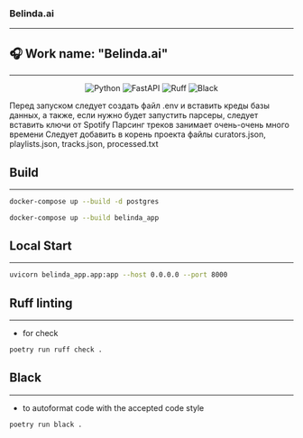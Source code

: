 <h3>Belinda.ai
</h3>
<hr>
<h2>🎧 Work name: "Belinda.ai"</h2>
<hr>


<div align="center">

![Python](https://img.shields.io/badge/-Python_3.10+-ececec?style=for-the-badge&logo=python&logoColor=2c3e50)
![FastAPI](https://img.shields.io/badge/FastAPI-005571?style=for-the-badge&logo=fastapi)
![Ruff](https://img.shields.io/badge/Ruff-ef5552?style=for-the-badge&logo=PyTorchLightning)
![Black](https://img.shields.io/badge/Black-000000?style=for-the-badge)
</div>

<p>
Перед запуском следует создать файл .env и вставить креды базы данных, а также, если нужно будет запустить парсеры, следует вставить ключи от Spotify
Парсинг треков занимает очень-очень много времени
Следует добавить в корень проекта файлы curators.json, playlists.json, tracks.json, processed.txt
</p>

## Build
___
```bash
docker-compose up --build -d postgres
```
```bash
docker-compose up --build belinda_app
```

## Local Start
___
```bash
uvicorn belinda_app.app:app --host 0.0.0.0 --port 8000
```

## Ruff linting
___
- for check
```bash
poetry run ruff check .
```

## Black 
___
- to autoformat code with the accepted code style
```bash
poetry run black .  
```
 